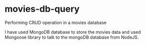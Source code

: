 # movies-db-query
Performing CRUD operation in a movies database

I have used MongoDB database to store the movies data and used Mongoose library to talk to the mongoDB database from NodeJS.
